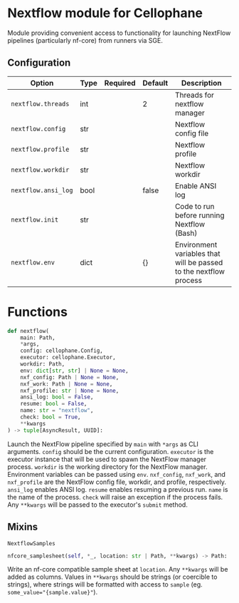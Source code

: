 # Nextflow module for Cellophane

Module providing convenient access to functionality for launching NextFlow pipelines (particularly nf-core) from runners via SGE.

## Configuration

Option                      | Type | Required | Default  | Description
----------------------------|------|----------|----------|-------------
`nextflow.threads`          | int  |          | 2        | Threads for nextflow manager
`nextflow.config`           | str  |          |          | Nextflow config file
`nextflow.profile`          | str  |          |          | Nextflow profile
`nextflow.workdir`          | str  |          |          | Nextflow workdir
`nextflow.ansi_log`         | bool |          | false    | Enable ANSI log
`nextflow.init`             | str  |          |          | Code to run before running Nextflow (Bash)
`nextflow.env`              | dict |          | {}       | Environment variables that will be passed to the nextflow process

# Functions

```python
def nextflow(
    main: Path,
    *args,
    config: cellophane.Config,
    executor: cellophane.Executor,
    workdir: Path,
    env: dict[str, str] | None = None,
    nxf_config: Path | None = None,
    nxf_work: Path | None = None,
    nxf_profile: str | None = None,
    ansi_log: bool = False,
    resume: bool = False,
    name: str = "nextflow",
    check: bool = True,
    **kwargs
) -> tuple[AsyncResult, UUID]:
```

Launch the NextFlow pipeline specified by `main`  with `*args` as CLI arguments. `config` should be the current configuration. `executor` is the executor instance that will be used to spawn the NextFlow manager process. `workdir` is the working directory for the NextFlow manager. Environment variables can be passed using `env`. `nxf_config`, `nxf_work`, and `nxf_profile` are the NextFlow config file, workdir, and profile, respectively. `ansi_log` enables ANSI log. `resume` enables resuming a previous run. `name` is the name of the process. `check` will raise an exception if the process fails. Any `**kwargs` will be passed to the executor's `submit` method.

## Mixins

`NextflowSamples`

```python
nfcore_samplesheet(self, *_, location: str | Path, **kwargs) -> Path:
```

Write an nf-core compatible sample sheet at `location`. Any `**kwargs` will be added as columns. Values in `**kwargs` should be strings (or coercible to strings), where strings will be formatted with access to `sample` (eg. `some_value="{sample.value}"`).
